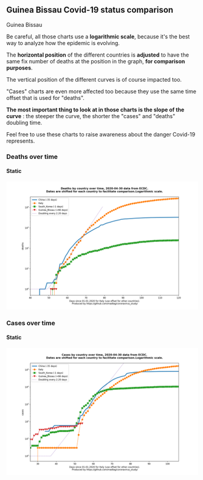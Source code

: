 ## Guinea Bissau Covid-19 status comparison 

Guinea Bissau



Be careful, all those charts use a **logarithmic scale**, because it's the best way to analyze how the epidemic is evolving.
 
The **horizontal position** of the different countries is **adjusted** to have the same fix number of deaths at the position in the graph, **for comparison purposes**.

The vertical position of the different curves is of course impacted too.

"Cases" charts are even more affected too because they use the same time offset that is used for "deaths".

**The most important thing to look at in those charts is the slope of the curve** : the steeper the curve, the shorter the "cases" and "deaths" doubling time.

Feel free to use these charts to raise awareness about the danger Covid-19 represents. 


 
### Deaths over time
 
#### Static
![Guinea Bissau covid-19 deaths static chart](https://raw.githubusercontent.com/madlag/coronavirus_study/master/notebooks/graphs/2020-04-30/countries/Guinea_Bissau/2020-04-30_Guinea_Bissau_deaths.png "Guinea Bissau covid-19 deaths static chart")   

 
### Cases over time
 
#### Static
![Guinea Bissau covid-19 cases static chart](https://raw.githubusercontent.com/madlag/coronavirus_study/master/notebooks/graphs/2020-04-30/countries/Guinea_Bissau/2020-04-30_Guinea_Bissau_cases.png "Guinea Bissau covid-19 cases static chart")   

